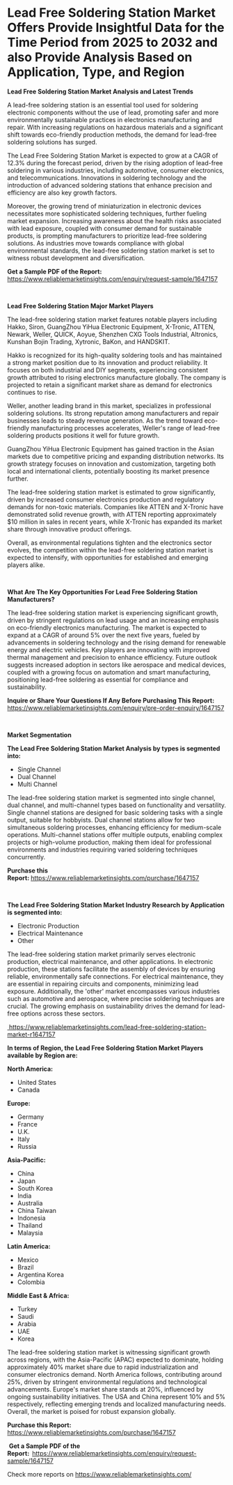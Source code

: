 <p><h1>Lead Free Soldering Station Market Offers Provide Insightful Data for the Time Period from 2025 to 2032 and also Provide Analysis Based on Application, Type, and Region</h1></p><p><strong>Lead Free Soldering Station Market Analysis and Latest Trends</strong></p>
<p><p>A lead-free soldering station is an essential tool used for soldering electronic components without the use of lead, promoting safer and more environmentally sustainable practices in electronics manufacturing and repair. With increasing regulations on hazardous materials and a significant shift towards eco-friendly production methods, the demand for lead-free soldering solutions has surged.</p><p>The Lead Free Soldering Station Market is expected to grow at a CAGR of 12.3% during the forecast period, driven by the rising adoption of lead-free soldering in various industries, including automotive, consumer electronics, and telecommunications. Innovations in soldering technology and the introduction of advanced soldering stations that enhance precision and efficiency are also key growth factors. </p><p>Moreover, the growing trend of miniaturization in electronic devices necessitates more sophisticated soldering techniques, further fueling market expansion. Increasing awareness about the health risks associated with lead exposure, coupled with consumer demand for sustainable products, is prompting manufacturers to prioritize lead-free soldering solutions. As industries move towards compliance with global environmental standards, the lead-free soldering station market is set to witness robust development and diversification.</p></p>
<p><strong>Get a Sample PDF of the Report:&nbsp;</strong> <a href="https://www.reliablemarketinsights.com/enquiry/request-sample/1647157?utm_campaign=2241&utm_medium=2&utm_source=Github&utm_content=ia&utm_term=10042025&utm_id=lead-free-soldering-station">https://www.reliablemarketinsights.com/enquiry/request-sample/1647157</a></p>
<p>&nbsp;</p>
<p><strong>Lead Free Soldering Station Major Market Players</strong></p>
<p><p>The lead-free soldering station market features notable players including Hakko, Siron, GuangZhou YiHua Electronic Equipment, X-Tronic, ATTEN, Newark, Weller, QUICK, Aoyue, Shenzhen CXG Tools Industrial, Altronics, Kunshan Bojin Trading, Xytronic, BaKon, and HANDSKIT. </p><p>Hakko is recognized for its high-quality soldering tools and has maintained a strong market position due to its innovation and product reliability. It focuses on both industrial and DIY segments, experiencing consistent growth attributed to rising electronics manufacture globally. The company is projected to retain a significant market share as demand for electronics continues to rise.</p><p>Weller, another leading brand in this market, specializes in professional soldering solutions. Its strong reputation among manufacturers and repair businesses leads to steady revenue generation. As the trend toward eco-friendly manufacturing processes accelerates, Weller's range of lead-free soldering products positions it well for future growth. </p><p>GuangZhou YiHua Electronic Equipment has gained traction in the Asian markets due to competitive pricing and expanding distribution networks. Its growth strategy focuses on innovation and customization, targeting both local and international clients, potentially boosting its market presence further.</p><p>The lead-free soldering station market is estimated to grow significantly, driven by increased consumer electronics production and regulatory demands for non-toxic materials. Companies like ATTEN and X-Tronic have demonstrated solid revenue growth, with ATTEN reporting approximately $10 million in sales in recent years, while X-Tronic has expanded its market share through innovative product offerings.</p><p>Overall, as environmental regulations tighten and the electronics sector evolves, the competition within the lead-free soldering station market is expected to intensify, with opportunities for established and emerging players alike.</p></p>
<p>&nbsp;</p>
<p><strong>What Are The Key Opportunities For Lead Free Soldering Station Manufacturers?</strong></p>
<p><p>The lead-free soldering station market is experiencing significant growth, driven by stringent regulations on lead usage and an increasing emphasis on eco-friendly electronics manufacturing. The market is expected to expand at a CAGR of around 5% over the next five years, fueled by advancements in soldering technology and the rising demand for renewable energy and electric vehicles. Key players are innovating with improved thermal management and precision to enhance efficiency. Future outlook suggests increased adoption in sectors like aerospace and medical devices, coupled with a growing focus on automation and smart manufacturing, positioning lead-free soldering as essential for compliance and sustainability.</p></p>
<p><strong>Inquire or Share Your Questions If Any Before Purchasing This Report:</strong> <a href="https://www.reliablemarketinsights.com/enquiry/pre-order-enquiry/1647157?utm_campaign=2241&utm_medium=2&utm_source=Github&utm_content=ia&utm_term=10042025&utm_id=lead-free-soldering-station">https://www.reliablemarketinsights.com/enquiry/pre-order-enquiry/1647157</a></p>
<p>&nbsp;</p>
<p><strong>Market Segmentation</strong></p>
<p><strong>The Lead Free Soldering Station Market Analysis by types is segmented into:</strong></p>
<p><ul><li>Single Channel</li><li>Dual Channel</li><li>Multi Channel</li></ul></p>
<p><p>The lead-free soldering station market is segmented into single channel, dual channel, and multi-channel types based on functionality and versatility. Single channel stations are designed for basic soldering tasks with a single output, suitable for hobbyists. Dual channel stations allow for two simultaneous soldering processes, enhancing efficiency for medium-scale operations. Multi-channel stations offer multiple outputs, enabling complex projects or high-volume production, making them ideal for professional environments and industries requiring varied soldering techniques concurrently.</p></p>
<p><strong>Purchase this Report:&nbsp;</strong><a href="https://www.reliablemarketinsights.com/purchase/1647157?utm_campaign=2241&utm_medium=2&utm_source=Github&utm_content=ia&utm_term=10042025&utm_id=lead-free-soldering-station">https://www.reliablemarketinsights.com/purchase/1647157</a></p>
<p>&nbsp;</p>
<p><strong>The Lead Free Soldering Station Market Industry Research by Application is segmented into:</strong></p>
<p><ul><li>Electronic Production</li><li>Electrical Maintenance</li><li>Other</li></ul></p>
<p><p>The lead-free soldering station market primarily serves electronic production, electrical maintenance, and other applications. In electronic production, these stations facilitate the assembly of devices by ensuring reliable, environmentally safe connections. For electrical maintenance, they are essential in repairing circuits and components, minimizing lead exposure. Additionally, the 'other' market encompasses various industries such as automotive and aerospace, where precise soldering techniques are crucial. The growing emphasis on sustainability drives the demand for lead-free options across these sectors.</p></p>
<p><a href="https://www.reliablemarketinsights.com/lead-free-soldering-station-market-r1647157?utm_campaign=2241&utm_medium=2&utm_source=Github&utm_content=ia&utm_term=10042025&utm_id=lead-free-soldering-station">&nbsp;https://www.reliablemarketinsights.com/lead-free-soldering-station-market-r1647157</a></p>
<p><strong>In terms of Region, the Lead Free Soldering Station Market Players available by Region are:</strong></p>
<p>
    <p> <strong> North America: </strong>
        <ul>
            <li>United States</li>
            <li>Canada</li>
        </ul>
        </p> 
    <p> <strong> Europe: </strong>
        <ul>
            <li>Germany</li>
            <li>France</li>
            <li>U.K.</li>
            <li>Italy</li>
            <li>Russia</li>
        </ul>
        </p> 
    <p> <strong> Asia-Pacific: </strong>
        <ul>
            <li>China</li>
            <li>Japan</li>
            <li>South Korea</li>
            <li>India</li>
            <li>Australia</li>
            <li>China Taiwan</li>
            <li>Indonesia</li>
            <li>Thailand</li>
            <li>Malaysia</li>
        </ul>
        </p> 
    <p> <strong> Latin America: </strong>
        <ul>
            <li>Mexico</li>
            <li>Brazil</li>
            <li>Argentina Korea</li>
            <li>Colombia</li>
        </ul>
        </p> 
    <p> <strong> Middle East & Africa: </strong>
        <ul>
            <li>Turkey</li>
            <li>Saudi</li>
            <li>Arabia</li>
            <li>UAE</li>
            <li>Korea</li>
        </ul>
    </p>
    </p>
<p><p>The lead-free soldering station market is witnessing significant growth across regions, with the Asia-Pacific (APAC) expected to dominate, holding approximately 40% market share due to rapid industrialization and consumer electronics demand. North America follows, contributing around 25%, driven by stringent environmental regulations and technological advancements. Europe's market share stands at 20%, influenced by ongoing sustainability initiatives. The USA and China represent 10% and 5% respectively, reflecting emerging trends and localized manufacturing needs. Overall, the market is poised for robust expansion globally.</p></p>
<p><strong>Purchase this Report: </strong><a href="https://www.reliablemarketinsights.com/purchase/1647157?utm_campaign=2241&utm_medium=2&utm_source=Github&utm_content=ia&utm_term=10042025&utm_id=lead-free-soldering-station">https://www.reliablemarketinsights.com/purchase/1647157</a></p>
<p>&nbsp;<strong>Get a Sample PDF of the Report:&nbsp;&nbsp;</strong><a href="https://www.reliablemarketinsights.com/enquiry/request-sample/1647157?utm_campaign=2241&utm_medium=2&utm_source=Github&utm_content=ia&utm_term=10042025&utm_id=lead-free-soldering-station">https://www.reliablemarketinsights.com/enquiry/request-sample/1647157</a></p>
<p><strong></strong></p>
<p>Check more reports on <a href="https://www.reliablemarketinsights.com/?utm_campaign=2241&utm_medium=2&utm_source=Github&utm_content=ia&utm_term=10042025&utm_id=lead-free-soldering-station">https://www.reliablemarketinsights.com/</a></p>